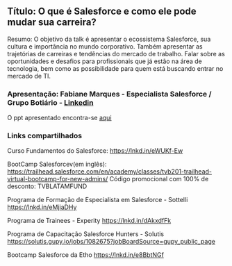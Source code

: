 ## Título: O que é Salesforce e como ele pode mudar sua carreira?

Resumo: O objetivo da talk é apresentar o ecossistema Salesforce, sua cultura e importância no mundo corporativo. Também apresentar as trajetórias de carreiras e tendências do mercado de trabalho. Falar sobre as oportunidades e desafios para profissionais que já estão na área de tecnologia, bem como as possibilidade para quem está buscando entrar no mercado de TI.

### Apresentação: Fabiane Marques - Especialista Salesforce / Grupo Botiário - [Linkedin](https://www.linkedin.com/in/fabiane-marques/)

O ppt apresentado encontra-se [aqui]()

### Links compartilhados

Curso Fundamentos do Salesforce:
https://lnkd.in/eWUKf-Ew

BootCamp Salesforcev(em inglês):
https://trailhead.salesforce.com/en/academy/classes/tvb201-trailhead-virtual-bootcamp-for-new-admins/
Código promocional com 100% de desconto: TVBLATAMFUND

Programa de Formação de Especialista em Salesforce - Sottelli
https://lnkd.in/eMjiaDHy

Programa de Trainees - Experity
https://lnkd.in/dAkxdfFk

Programa de Capacitação Salesforce Hunters - Solutis
https://solutis.gupy.io/jobs/1082675?jobBoardSource=gupy_public_page

Bootcamp Salesforce da Etho
https://lnkd.in/e8BbtNGf
